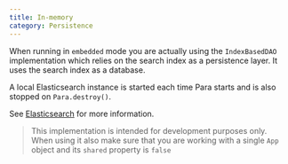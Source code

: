 ```yaml
---
title: In-memory
category: Persistence
---
```


When running in `embedded` mode you are actually using the `IndexBasedDAO` implementation which relies on the search
index as a persistence layer. It uses the search index as a database.

A local Elasticsearch instance is started each time Para starts and is also stopped on `Para.destroy()`.

See [Elasticsearch](#014-search) for more information.

> This implementation is intended for development purposes only. When using it also make sure that you are working with
a single `App` object and its `shared` property is `false`
